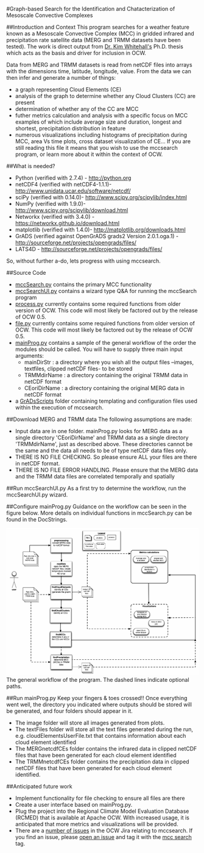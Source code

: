 #Graph-based Search for the Identification and Chatacterization of Mesoscale Convective Complexes

##Introduction and Context
This program searches for a weather feature known as a Mesoscale Convective Complex (MCC) in gridded infrared and precipitation rate satellite data (MERG and TRMM datasets have been tested). 
The work is direct output from [Dr. Kim Whitehall's](http://www.kimwhitehall.com/) Ph.D. thesis which acts as the basis and driver for inclusion in OCW.

Data from MERG and TRMM datasets is read from netCDF files into arrays with the dimensions time, latitude, longitude, value. From the data we can then infer and generate a number of things:
 * a graph representing Cloud Elements (CE)
 * analysis of the graph to determine whether any Cloud Clusters (CC) are present
 * determination of whether any of the CC are MCC
 * futher metrics calculation and analysis with a specific focus on MCC examples of which include average size and duration, longest and shortest, precipitation distribution in feature
 * numerous visualizations including histograms of precipitation during MCC, area Vs time plots, cross dataset visualization of CE... 
If you are still reading this file it means that you wish to use the mccsearch program, or learn more about it within the context of OCW.

##What is needed?
 * Python (verified with 2.7.4) - http://python.org
 * netCDF4 (verified with netCDF4-1.1.1)- http://www.unidata.ucar.edu/software/netcdf/
 * sciPy (verified with 0.14.0)- http://www.scipy.org/scipylib/index.html
 * NumPy (verified with 1.9.0)- http://www.scipy.org/scipylib/download.html
 * Networkx (verified with 3.4.0) - https://networkx.github.io/download.html
 * matplotlib (verified with 1.4.0)- http://matplotlib.org/downloads.html
 * GrADS (verified against OpenGrADS grads2 Version 2.0.1.oga.1) - http://sourceforge.net/projects/opengrads/files/
 * LATS4D - http://sourceforge.net/projects/opengrads/files/

So, without further a-do, lets progress with using mccsearch.

##Source Code
 * [mccSearch.py](../code/mccSearch.py) contains the primary MCC functionality
 * [mccSearchUI.py](../code/mccSearchUI.py) contains a wizard type Q&A for running the mccSearch program
 * [process.py](../code/process.py) currently contains some required functions from older version of OCW. This code will most likely be factored out by the release of OCW 0.5.
 * [file.py](../code/files.py) currently contains some required functions from older version of OCW. This code will most likely be factored out by the release of OCW 0.5.
 * [mainProg.py](../code/mainProg.py) contains a sample of the  general workflow of the order the modules should be called. You will have to supply three main input arguments:
     * mainDirStr : a directory where you wish all the output files –images, textfiles, clipped netCDF files- to be stored
     * TRMMdirName : a directory containing the original TRMM data in netCDF format
     * CEoriDirName : a directory containing the original MERG data in netCDF format
 * a [GrADsScripts](../GrADsScripts/) folder containing templating and configuration files used within the execution of mccsearch. 

##Download MERG and TRMM data
The following assumptions are made:
 * Input data are in one folder. mainProg.py looks for MERG data as a single directory 'CEoriDirName' and TRMM data as a single directory 'TRMMdirName', just as described above. These directories cannot be the same and the data all needs to be of type netCDF data files only.
 * THERE IS NO FILE CHECKING. So please ensure ALL your files are there in netCDF format. 
 * THERE IS NO FILE ERROR HANDLING. Please ensure that the MERG data and the TRMM data files are correlated temporally and spatially

##Run mccSearchUI.py
As a first try to determine the workflow, run the mccSearchUI.py wizard. 

##Configure mainProg.py
Guidance on the workflow can be seen in the figure below. More details on individual functions in mccSearch.py can be found in the DocStrings. 

![](./mccsearch_workflow.png)
The general workflow of the program. The dashed lines indicate optional paths. 

##Run mainProg.py
Keep your fingers & toes crossed!! Once everything went well, the directory you indicated where outputs should be stored will be generated, and four folders should appear in it. 
 * The image folder will store all images generated from plots.
 * The textFiles folder will store all the text files generated during the run, e.g. cloudElementsUserFile.txt that contains information about each cloud element identified
 * The MERGnetcdfCEs folder contains the infrared data in clipped netCDF files that have been generated for each cloud element identified
 * The TRMMnetcdfCEs folder contains the precipitation data in clipped netCDF files that have been generated for each cloud element identified.

##Anticipated future work
 * Implement functionality for file checking to ensure all files are there
 * Create a user interface based on mainProg.py. 
 * Plug the project into the Regional Climate Model Evaluation Database (RCMED) that is available at Apache OCW. 
With increased usage, it is anticipated that more metrics and visualizations will be provided. 
 * There are a [number of issues](http://s.apache.org/mccsearch) in the OCW Jira relating to mccsearch. If you find an issue, please [open an issue](https://issues.apache.org/jira/browse/climate) and tag it with the [mcc search](http://s.apache.org/mccsearch) tag.
